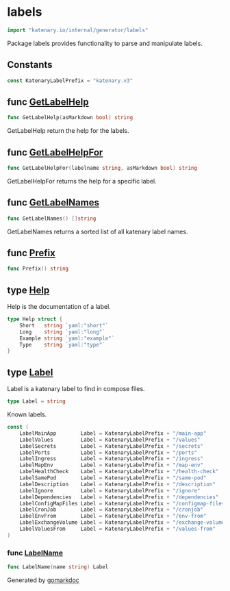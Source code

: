 <!-- Code generated by gomarkdoc. DO NOT EDIT -->

# labels

```go
import "katenary.io/internal/generator/labels"
```

Package labels provides functionality to parse and manipulate labels.

## Constants

<a name="KatenaryLabelPrefix"></a>

```go
const KatenaryLabelPrefix = "katenary.v3"
```

<a name="GetLabelHelp"></a>
## func [GetLabelHelp](<https://repo.katenary.io/Katenary/katenary/blob/master/internal/generator/labels/katenaryLabels.go#L89>)

```go
func GetLabelHelp(asMarkdown bool) string
```

GetLabelHelp return the help for the labels.

<a name="GetLabelHelpFor"></a>
## func [GetLabelHelpFor](<https://repo.katenary.io/Katenary/katenary/blob/master/internal/generator/labels/katenaryLabels.go#L98>)

```go
func GetLabelHelpFor(labelname string, asMarkdown bool) string
```

GetLabelHelpFor returns the help for a specific label.

<a name="GetLabelNames"></a>
## func [GetLabelNames](<https://repo.katenary.io/Katenary/katenary/blob/master/internal/generator/labels/katenaryLabels.go#L73>)

```go
func GetLabelNames() []string
```

GetLabelNames returns a sorted list of all katenary label names.

<a name="Prefix"></a>
## func [Prefix](<https://repo.katenary.io/Katenary/katenary/blob/master/internal/generator/labels/katenaryLabels.go#L236>)

```go
func Prefix() string
```



<a name="Help"></a>
## type [Help](<https://repo.katenary.io/Katenary/katenary/blob/master/internal/generator/labels/katenaryLabels.go#L65-L70>)

Help is the documentation of a label.

```go
type Help struct {
    Short   string `yaml:"short"`
    Long    string `yaml:"long"`
    Example string `yaml:"example"`
    Type    string `yaml:"type"`
}
```

<a name="Label"></a>
## type [Label](<https://repo.katenary.io/Katenary/katenary/blob/master/internal/generator/labels/katenaryLabels.go#L58>)

Label is a katenary label to find in compose files.

```go
type Label = string
```

<a name="LabelMainApp"></a>Known labels.

```go
const (
    LabelMainApp        Label = KatenaryLabelPrefix + "/main-app"
    LabelValues         Label = KatenaryLabelPrefix + "/values"
    LabelSecrets        Label = KatenaryLabelPrefix + "/secrets"
    LabelPorts          Label = KatenaryLabelPrefix + "/ports"
    LabelIngress        Label = KatenaryLabelPrefix + "/ingress"
    LabelMapEnv         Label = KatenaryLabelPrefix + "/map-env"
    LabelHealthCheck    Label = KatenaryLabelPrefix + "/health-check"
    LabelSamePod        Label = KatenaryLabelPrefix + "/same-pod"
    LabelDescription    Label = KatenaryLabelPrefix + "/description"
    LabelIgnore         Label = KatenaryLabelPrefix + "/ignore"
    LabelDependencies   Label = KatenaryLabelPrefix + "/dependencies"
    LabelConfigMapFiles Label = KatenaryLabelPrefix + "/configmap-files"
    LabelCronJob        Label = KatenaryLabelPrefix + "/cronjob"
    LabelEnvFrom        Label = KatenaryLabelPrefix + "/env-from"
    LabelExchangeVolume Label = KatenaryLabelPrefix + "/exchange-volumes"
    LabelValuesFrom     Label = KatenaryLabelPrefix + "/values-from"
)
```

<a name="LabelName"></a>
### func [LabelName](<https://repo.katenary.io/Katenary/katenary/blob/master/internal/generator/labels/katenaryLabels.go#L60>)

```go
func LabelName(name string) Label
```



Generated by [gomarkdoc](<https://github.com/princjef/gomarkdoc>)
